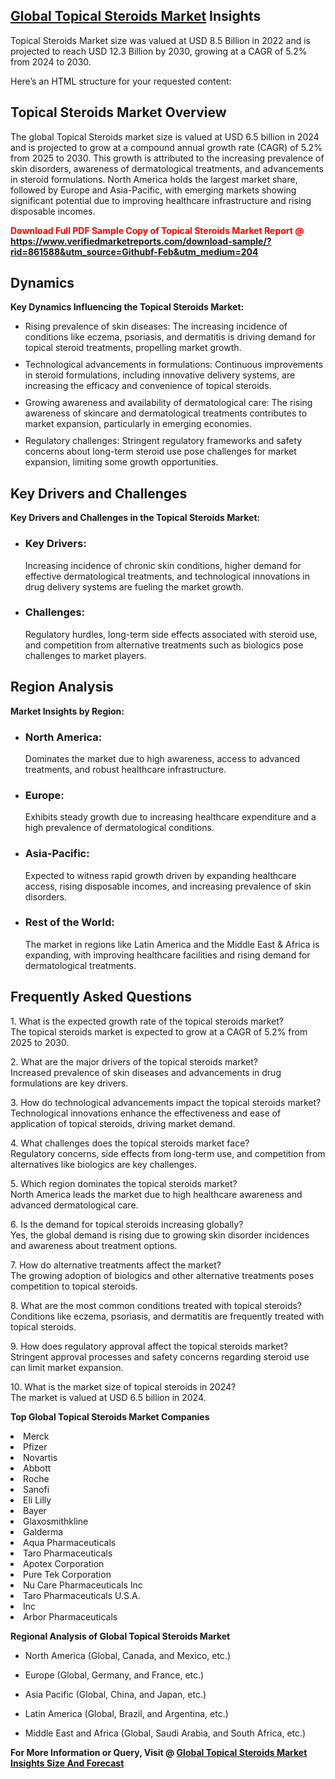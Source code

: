 <h2><a href="https://www.verifiedmarketreports.com/download-sample/?rid=861588&amp;utm_source=Githubf&amp;utm_medium=204" target="_blank">Global Topical Steroids Market</a> Insights</h2><p>Topical Steroids Market size was valued at USD 8.5 Billion in 2022 and is projected to reach USD 12.3 Billion by 2030, growing at a CAGR of 5.2% from 2024 to 2030.</p><p>Here’s an HTML structure for your requested content: <h2>Topical Steroids Market Overview</h2> <p>The global Topical Steroids market size is valued at USD 6.5 billion in 2024 and is projected to grow at a compound annual growth rate (CAGR) of 5.2% from 2025 to 2030. This growth is attributed to the increasing prevalence of skin disorders, awareness of dermatological treatments, and advancements in steroid formulations. North America holds the largest market share, followed by Europe and Asia-Pacific, with emerging markets showing significant potential due to improving healthcare infrastructure and rising disposable incomes.</p> <p><strong><p><span class=""><span style="color: #ff0000;"><strong>Download Full PDF Sample Copy of Topical Steroids Market Report</strong> @ </span><a href="https://www.verifiedmarketreports.com/download-sample/?rid=861588&amp;utm_source=Githubf-Feb&amp;utm_medium=204" target="_blank">https://www.verifiedmarketreports.com/download-sample/?rid=861588&amp;utm_source=Githubf-Feb&amp;utm_medium=204</a></span></p></strong></p> <h2>Dynamics</h2> <p style="font-weight: bold;">Key Dynamics Influencing the Topical Steroids Market:</p> <ul> <li style="margin-bottom: 10px;">Rising prevalence of skin diseases: The increasing incidence of conditions like eczema, psoriasis, and dermatitis is driving demand for topical steroid treatments, propelling market growth.</li> <li style="margin-bottom: 10px;">Technological advancements in formulations: Continuous improvements in steroid formulations, including innovative delivery systems, are increasing the efficacy and convenience of topical steroids.</li> <li style="margin-bottom: 10px;">Growing awareness and availability of dermatological care: The rising awareness of skincare and dermatological treatments contributes to market expansion, particularly in emerging economies.</li> <li style="margin-bottom: 10px;">Regulatory challenges: Stringent regulatory frameworks and safety concerns about long-term steroid use pose challenges for market expansion, limiting some growth opportunities.</li> </ul> <h2>Key Drivers and Challenges</h2> <p style="font-weight: bold;">Key Drivers and Challenges in the Topical Steroids Market:</p> <ul> <li style="margin-bottom: 10px;"><h3>Key Drivers:</h3> Increasing incidence of chronic skin conditions, higher demand for effective dermatological treatments, and technological innovations in drug delivery systems are fueling the market growth.</li> <li style="margin-bottom: 10px;"><h3>Challenges:</h3> Regulatory hurdles, long-term side effects associated with steroid use, and competition from alternative treatments such as biologics pose challenges to market players.</li> </ul> <h2>Region Analysis</h2> <p style="font-weight: bold;">Market Insights by Region:</p> <ul> <li style="margin-bottom: 10px;"><h3>North America:</h3> Dominates the market due to high awareness, access to advanced treatments, and robust healthcare infrastructure.</li> <li style="margin-bottom: 10px;"><h3>Europe:</h3> Exhibits steady growth due to increasing healthcare expenditure and a high prevalence of dermatological conditions.</li> <li style="margin-bottom: 10px;"><h3>Asia-Pacific:</h3> Expected to witness rapid growth driven by expanding healthcare access, rising disposable incomes, and increasing prevalence of skin disorders.</li> <li style="margin-bottom: 10px;"><h3>Rest of the World:</h3> The market in regions like Latin America and the Middle East & Africa is expanding, with improving healthcare facilities and rising demand for dermatological treatments.</li> </ul> <h2>Frequently Asked Questions</h2> <p>1. What is the expected growth rate of the topical steroids market? <br> The topical steroids market is expected to grow at a CAGR of 5.2% from 2025 to 2030.</p> <p>2. What are the major drivers of the topical steroids market? <br> Increased prevalence of skin diseases and advancements in drug formulations are key drivers.</p> <p>3. How do technological advancements impact the topical steroids market? <br> Technological innovations enhance the effectiveness and ease of application of topical steroids, driving market demand.</p> <p>4. What challenges does the topical steroids market face? <br> Regulatory concerns, side effects from long-term use, and competition from alternatives like biologics are key challenges.</p> <p>5. Which region dominates the topical steroids market? <br> North America leads the market due to high healthcare awareness and advanced dermatological care.</p> <p>6. Is the demand for topical steroids increasing globally? <br> Yes, the global demand is rising due to growing skin disorder incidences and awareness about treatment options.</p> <p>7. How do alternative treatments affect the market? <br> The growing adoption of biologics and other alternative treatments poses competition to topical steroids.</p> <p>8. What are the most common conditions treated with topical steroids? <br> Conditions like eczema, psoriasis, and dermatitis are frequently treated with topical steroids.</p> <p>9. How does regulatory approval affect the topical steroids market? <br> Stringent approval processes and safety concerns regarding steroid use can limit market expansion.</p> <p>10. What is the market size of topical steroids in 2024? <br> The market is valued at USD 6.5 billion in 2024.</p> </p><p><strong>Top Global Topical Steroids Market Companies</strong></p><div data-test-id=""><p><li>Merck</li><li> Pfizer</li><li> Novartis</li><li> Abbott</li><li> Roche</li><li> Sanofi</li><li> Eli Lilly</li><li> Bayer</li><li> Glaxosmithkline</li><li> Galderma</li><li> Aqua Pharmaceuticals</li><li> Taro Pharmaceuticals</li><li> Apotex Corporation</li><li> Pure Tek Corporation</li><li> Nu Care Pharmaceuticals Inc</li><li> Taro Pharmaceuticals U.S.A.</li><li> Inc</li><li> Arbor Pharmaceuticals</li></p><div><strong>Regional Analysis of&nbsp;Global Topical Steroids Market</strong></div><ul><li dir="ltr"><p dir="ltr">North America&nbsp;(Global, Canada, and Mexico, etc.)</p></li><li dir="ltr"><p dir="ltr">Europe (Global, Germany, and France, etc.)</p></li><li dir="ltr"><p dir="ltr">Asia Pacific&nbsp;(Global, China, and Japan, etc.)</p></li><li dir="ltr"><p dir="ltr">Latin America&nbsp;(Global, Brazil, and Argentina, etc.)</p></li><li dir="ltr">Middle East and Africa&nbsp;(Global, Saudi Arabia, and South Africa, etc.)</li></ul><p><strong>For More Information or Query, Visit @&nbsp;</strong><strong><a href="https://www.verifiedmarketreports.com/product/topical-steroids-market/?utm_source=Githubf&amp;utm_medium=204" target="_blank">Global Topical Steroids Market Insights Size And Forecast</a></strong></p></div>
